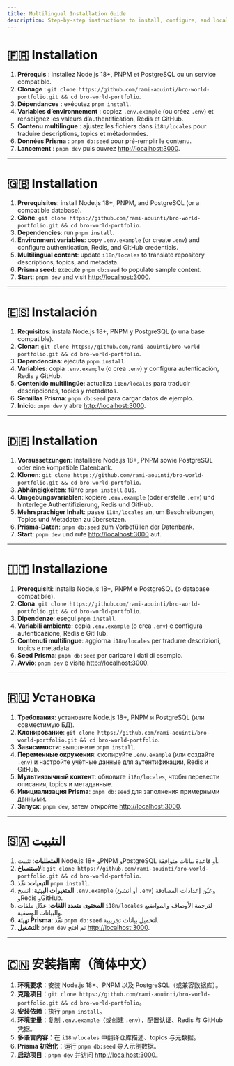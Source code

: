 ```yaml
---
title: Multilingual Installation Guide
description: Step-by-step instructions to install, configure, and localise the Bro World portfolio in every supported language.
---
```


# 🇫🇷 Installation

1. **Prérequis** : installez Node.js 18+, PNPM et PostgreSQL ou un service compatible.
2. **Clonage** : `git clone https://github.com/rami-aouinti/bro-world-portfolio.git && cd bro-world-portfolio`.
3. **Dépendances** : exécutez `pnpm install`.
4. **Variables d’environnement** : copiez `.env.example` (ou créez `.env`) et renseignez les valeurs d’authentification, Redis et GitHub.
5. **Contenu multilingue** : ajustez les fichiers dans `i18n/locales` pour traduire descriptions, topics et métadonnées.
6. **Données Prisma** : `pnpm db:seed` pour pré-remplir le contenu.
7. **Lancement** : `pnpm dev` puis ouvrez <http://localhost:3000>.

---

# 🇬🇧 Installation

1. **Prerequisites**: install Node.js 18+, PNPM, and PostgreSQL (or a compatible database).
2. **Clone**: `git clone https://github.com/rami-aouinti/bro-world-portfolio.git && cd bro-world-portfolio`.
3. **Dependencies**: run `pnpm install`.
4. **Environment variables**: copy `.env.example` (or create `.env`) and configure authentication, Redis, and GitHub credentials.
5. **Multilingual content**: update `i18n/locales` to translate repository descriptions, topics, and metadata.
6. **Prisma seed**: execute `pnpm db:seed` to populate sample content.
7. **Start**: `pnpm dev` and visit <http://localhost:3000>.

---

# 🇪🇸 Instalación

1. **Requisitos**: instala Node.js 18+, PNPM y PostgreSQL (o una base compatible).
2. **Clonar**: `git clone https://github.com/rami-aouinti/bro-world-portfolio.git && cd bro-world-portfolio`.
3. **Dependencias**: ejecuta `pnpm install`.
4. **Variables**: copia `.env.example` (o crea `.env`) y configura autenticación, Redis y GitHub.
5. **Contenido multilingüe**: actualiza `i18n/locales` para traducir descripciones, topics y metadatos.
6. **Semillas Prisma**: `pnpm db:seed` para cargar datos de ejemplo.
7. **Inicio**: `pnpm dev` y abre <http://localhost:3000>.

---

# 🇩🇪 Installation

1. **Voraussetzungen**: Installiere Node.js 18+, PNPM sowie PostgreSQL oder eine kompatible Datenbank.
2. **Klonen**: `git clone https://github.com/rami-aouinti/bro-world-portfolio.git && cd bro-world-portfolio`.
3. **Abhängigkeiten**: führe `pnpm install` aus.
4. **Umgebungsvariablen**: kopiere `.env.example` (oder erstelle `.env`) und hinterlege Authentifizierung, Redis und GitHub.
5. **Mehrsprachiger Inhalt**: passe `i18n/locales` an, um Beschreibungen, Topics und Metadaten zu übersetzen.
6. **Prisma-Daten**: `pnpm db:seed` zum Vorbefüllen der Datenbank.
7. **Start**: `pnpm dev` und rufe <http://localhost:3000> auf.

---

# 🇮🇹 Installazione

1. **Prerequisiti**: installa Node.js 18+, PNPM e PostgreSQL (o database compatibile).
2. **Clona**: `git clone https://github.com/rami-aouinti/bro-world-portfolio.git && cd bro-world-portfolio`.
3. **Dipendenze**: esegui `pnpm install`.
4. **Variabili ambiente**: copia `.env.example` (o crea `.env`) e configura autenticazione, Redis e GitHub.
5. **Contenuti multilingue**: aggiorna `i18n/locales` per tradurre descrizioni, topics e metadata.
6. **Seed Prisma**: `pnpm db:seed` per caricare i dati di esempio.
7. **Avvio**: `pnpm dev` e visita <http://localhost:3000>.

---

# 🇷🇺 Установка

1. **Требования**: установите Node.js 18+, PNPM и PostgreSQL (или совместимую БД).
2. **Клонирование**: `git clone https://github.com/rami-aouinti/bro-world-portfolio.git && cd bro-world-portfolio`.
3. **Зависимости**: выполните `pnpm install`.
4. **Переменные окружения**: скопируйте `.env.example` (или создайте `.env`) и настройте учётные данные для аутентификации, Redis и GitHub.
5. **Мультиязычный контент**: обновите `i18n/locales`, чтобы перевести описания, topics и метаданные.
6. **Инициализация Prisma**: `pnpm db:seed` для заполнения примерными данными.
7. **Запуск**: `pnpm dev`, затем откройте <http://localhost:3000>.

---

# 🇸🇦 التثبيت

1. **المتطلبات**: تثبيت Node.js 18+ وPNPM وPostgreSQL أو قاعدة بيانات متوافقة.
2. **الاستنساخ**: `git clone https://github.com/rami-aouinti/bro-world-portfolio.git && cd bro-world-portfolio`.
3. **التبعيات**: نفّذ `pnpm install`.
4. **المتغيرات البيئية**: انسخ `.env.example` (أو أنشئ `.env`) وعيّن إعدادات المصادقة وRedis وGitHub.
5. **المحتوى متعدد اللغات**: عدّل ملفات `i18n/locales` لترجمة الأوصاف والمواضيع والبيانات الوصفية.
6. **تهيئة Prisma**: نفّذ `pnpm db:seed` لتحميل بيانات تجريبية.
7. **التشغيل**: `pnpm dev` ثم افتح <http://localhost:3000>.

---

# 🇨🇳 安装指南（简体中文）

1. **环境要求**：安装 Node.js 18+、PNPM 以及 PostgreSQL（或兼容数据库）。
2. **克隆项目**：`git clone https://github.com/rami-aouinti/bro-world-portfolio.git && cd bro-world-portfolio`。
3. **安装依赖**：执行 `pnpm install`。
4. **环境变量**：复制 `.env.example`（或创建 `.env`），配置认证、Redis 与 GitHub 凭据。
5. **多语言内容**：在 `i18n/locales` 中翻译仓库描述、topics 与元数据。
6. **Prisma 初始化**：运行 `pnpm db:seed` 导入示例数据。
7. **启动项目**：`pnpm dev` 并访问 <http://localhost:3000>。

